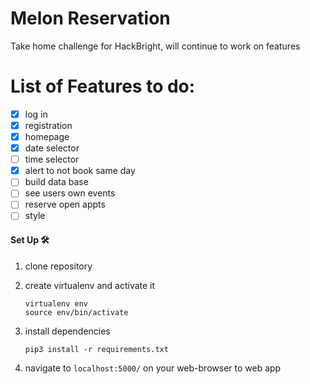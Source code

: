 # Melon Reservation 

Take home challenge for HackBright, will continue to work on features

# List of Features to do:

* [x] log in
* [x] registration
* [x] homepage
* [x] date selector
* [ ] time selector
* [x] alert to not book same day
* [ ] build data base
* [ ] see users own events
* [ ] reserve open appts
* [ ] style

#### Set Up 🛠️
1. clone repository 

2. create virtualenv and activate it
	```
	virtualenv env
	source env/bin/activate
	```
3. install dependencies
	```
	pip3 install -r requirements.txt
	```

4. navigate to `localhost:5000/` on your web-browser to web app